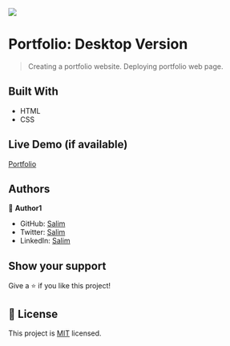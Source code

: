 ![](https://img.shields.io/badge/Microverse-blueviolet)

# Portfolio: Desktop Version

> Creating a portfolio website.
> Deploying portfolio web page.

## Built With

- HTML
- CSS

## Live Demo (if available)

[Portfolio](https://fsher07.github.io/)

## Authors

👤 **Author1**

- GitHub: [Salim](https://github.com/Fsher07)
- Twitter: [Salim](https://twitter.com/furkansalimhdr1)
- LinkedIn: [Salim](https://www.linkedin.com/in/furkan-salim-h%C4%B1d%C4%B1r-3441ab1b2/)

## Show your support

Give a ⭐️ if you like this project!
## 📝 License

This project is [MIT](./MIT.md) licensed.
